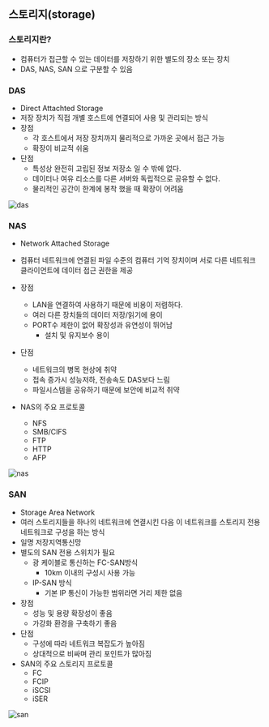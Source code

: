 ## 스토리지(storage)

### 스토리지란?

- 컴퓨터가 접근할 수 있는 데이터를 저장하기 위한 별도의 장소 또는 장치
- DAS, NAS, SAN 으로 구분할 수 있음



### DAS

- Direct Attachted Storage
- 저장 장치가 직접 개별 호스트에 연결되어 사용 및 관리되는 방식
- 장점
  - 각 호스트에서 저장 장치까지 물리적으로 가까운 곳에서 접근 가능
  - 확장이 비교적 쉬움
- 단점
  - 특성상 완전히 고립된 정보 저장소 일 수 밖에 없다.
  - 데이터나 여유 리소스를 다른 서버와 독립적으로 공유할 수 없다.
  - 물리적인 공간이 한계에 봉착 했을 때 확장이 어려움

![das](../../../마크다운/das.PNG)

### NAS

- Network Attached Storage

- 컴퓨터 네트워크에 연결된 파일 수준의 컴퓨터 기억 장치이며 서로 다른 네트워크 클라이언트에 데이터 접근 권한을 제공
- 장점
  - LAN을 연결하여 사용하기 때문에 비용이 저렴하다.
  - 여러 다른 장치들의 데이터 저장/읽기에 용이
  - PORT수 제한이 없어 확장성과 유연성이 뛰어남
    - 설치 및 유지보수 용이
- 단점
  - 네트워크의 병목 현상에 취약
  - 접속 증가시 성능저하, 전송속도 DAS보다 느림
  - 파일시스템을 공유하기 때문에 보안에 비교적 취약
- NAS의 주요 프로토콜
  - NFS
  - SMB/CIFS
  - FTP
  - HTTP
  - AFP

![nas](../../../마크다운/nas.PNG)

### SAN

- Storage Area Network
- 여러 스토리지들을 하나의 네트워크에 연결시킨 다음 이 네트워크를 스토리지 전용 네트워크로 구성을 하는 방식
- 일명 저장지역통신망
- 별도의 SAN 전용 스위치가 필요
  - 광 케이블로 통신하는 FC-SAN방식
    - 10km 이내의 구성시 사용 가능
  - IP-SAN 방식
    - 기본 IP 통신이 가능한 범위라면 거리 제한 없음
- 장점
  - 성능 및 용량 확장성이 좋음
  - 가강화 환경을 구축하기 좋음
- 단점
  - 구성에 따라 네트워크 복잡도가 높아짐
  - 상대적으로 비싸며 관리 포인트가 많아짐
- SAN의 주요 스토리지 프로토콜
  - FC
  - FCIP
  - iSCSI
  - iSER

![san](../../../마크다운/san.PNG)